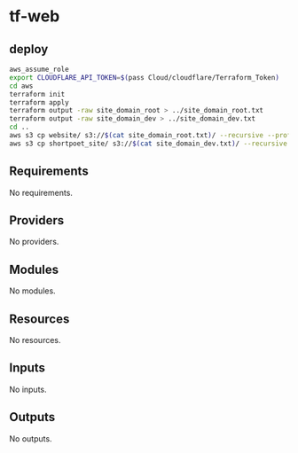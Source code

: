 # tf-web

## deploy

```bash
aws_assume_role
export CLOUDFLARE_API_TOKEN=$(pass Cloud/cloudflare/Terraform_Token)
cd aws
terraform init
terraform apply
terraform output -raw site_domain_root > ../site_domain_root.txt
terraform output -raw site_domain_dev > ../site_domain_dev.txt
cd ..
aws s3 cp website/ s3://$(cat site_domain_root.txt)/ --recursive --profile terraform-admin
aws s3 cp shortpoet_site/ s3://$(cat site_domain_dev.txt)/ --recursive --profile terraform-admin
```

<!-- BEGIN_TF_DOCS -->
## Requirements

No requirements.

## Providers

No providers.

## Modules

No modules.

## Resources

No resources.

## Inputs

No inputs.

## Outputs

No outputs.
<!-- END_TF_DOCS -->
